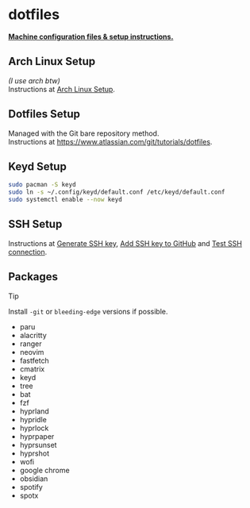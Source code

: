 # dotfiles
<ins>**Machine configuration files & setup instructions.**</ins>

## Arch Linux Setup
*(I use arch btw)*\
Instructions at [Arch Linux Setup](https://gist.github.com/alanfalconi/a413020e93fafa6f225bca14b52b69f2).

## Dotfiles Setup
Managed with the Git bare repository method.\
Instructions at https://www.atlassian.com/git/tutorials/dotfiles.

## Keyd Setup
```bash
sudo pacman -S keyd
sudo ln -s ~/.config/keyd/default.conf /etc/keyd/default.conf
sudo systemctl enable --now keyd
```

## SSH Setup
Instructions at [Generate SSH key](https://docs.github.com/en/authentication/connecting-to-github-with-ssh/generating-a-new-ssh-key-and-adding-it-to-the-ssh-agent?platform=linux), [Add SSH key to GitHub](https://docs.github.com/en/authentication/connecting-to-github-with-ssh/adding-a-new-ssh-key-to-your-github-account?platform=linux) and [Test SSH connection](https://docs.github.com/en/authentication/connecting-to-github-with-ssh/testing-your-ssh-connection?platform=linux).

## Packages
> [!TIP]
> Install `-git` or `bleeding-edge` versions if possible.
- paru
- alacritty
- ranger
- neovim
- fastfetch
- cmatrix
- keyd
- tree
- bat
- fzf
- hyprland
- hypridle
- hyprlock
- hyprpaper
- hyprsunset
- hyprshot
- wofi
- google chrome
- obsidian
- spotify
- spotx
